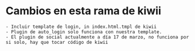 # Cambios en esta rama de kiwii

    - Incluir template de login, in index.html.tmpl de kiwii
    - Plugin de auto_login solo funciona con nuestra template.
    - El plugin de social actualmente a día 17 de marzo, no funciona por si solo, hay que tocar código de kiwii